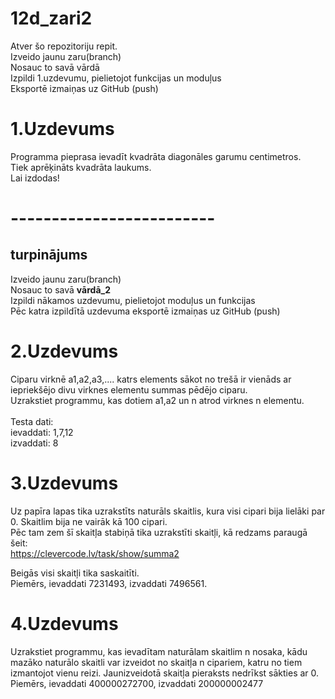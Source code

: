 # 12d_zari2

Atver šo repozitoriju repit. <br>
Izveido jaunu zaru(branch) <br>
Nosauc to savā vārdā <br>
Izpildi 1.uzdevumu, pielietojot funkcijas un moduļus<br>
Eksportē izmaiņas uz GitHub (push)<br>
# 1.Uzdevums
Programma pieprasa ievadīt kvadrāta diagonāles garumu centimetros. <br> Tiek aprēķināts kvadrāta laukums.<br>
Lai izdodas!<br>
# -------------------------<br>
## turpinājums
Izveido jaunu zaru(branch) <br>
Nosauc to savā <b>vārdā_2</b> <br>
Izpildi nākamos uzdevumu, pielietojot moduļus un funkcijas <br>
Pēc katra izpildītā uzdevuma eksportē izmaiņas uz GitHub (push)

# 2.Uzdevums
Ciparu virknē a1,a2,a3,.... katrs elements sākot no trešā ir vienāds ar iepriekšējo divu virknes elementu summas pēdējo ciparu.<br>
Uzrakstiet programmu, kas dotiem a1,a2 un n atrod virknes n elementu.<br>
<br>
Testa dati:<br>
ievaddati: 1,7,12<br>
izvaddati: 8

# 3.Uzdevums
Uz papīra lapas tika uzrakstīts naturāls skaitlis, kura visi cipari bija lielāki par 0. Skaitlim bija ne vairāk kā 100 cipari. <br>
Pēc tam zem šī skaitļa stabiņā tika uzrakstīti skaitļi, kā redzams paraugā šeit: <br>
https://clevercode.lv/task/show/summa2 <br>

Beigās visi skaitļi tika saskaitīti. <br>
Piemērs, ievaddati 7231493, izvaddati 7496561.

# 4.Uzdevums
Uzrakstiet programmu, kas ievadītam naturālam skaitlim n nosaka, kādu mazāko naturālo skaitli var izveidot no skaitļa n cipariem, katru no tiem izmantojot vienu reizi. Jaunizveidotā skaitļa pieraksts nedrīkst sākties ar 0.<br>
Piemērs, ievaddati 400000272700, izvaddati 200000002477 
